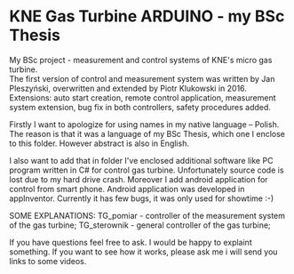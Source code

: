 # KNE Gas Turbine ARDUINO - my BSc Thesis
My BSc project - measurement and control systems of KNE's micro gas turbine. <br/>
The first version of control and measurement system was written by Jan Pleszyński, overwritten and extended by Piotr Klukowski in 2016.
<br/>
Extensions: auto start creation, remote control application, measurement system extension, bug fix in both controllers, safety procedures added.

Firstly I want to apologize for using names in my native language – Polish. The reason is that it was a language of my BSc Thesis, which one I enclose to this folder. However abstract is also in English.

I also want to add that in folder I've enclosed additional software like PC program written in C# for control gas turbine. Unfortunately source code is lost due to my hard drive crash. Moreover I add android application for control from smart phone. Android application was developed in appInventor. Currently it has few bugs, it was only used for showtime :-)

SOME EXPLANATIONS:
TG_pomiar - controller of the measurement system of the gas turbine;
TG_sterownik - general controller of the gas turbine;

If you have questions feel free to ask. I would be happy to explaint something.
If you want to see how it works, please ask me i will send you links to some videos.
